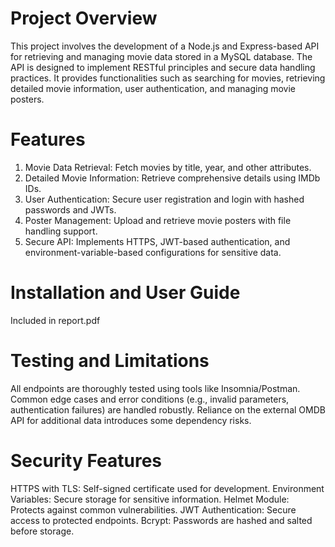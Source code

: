 # Project Overview
This project involves the development of a Node.js and Express-based API for retrieving and managing movie data stored in a MySQL database. The API is designed to implement RESTful principles and secure data handling practices. It provides functionalities such as searching for movies, retrieving detailed movie information, user authentication, and managing movie posters.

# Features
1. Movie Data Retrieval: Fetch movies by title, year, and other attributes.
2. Detailed Movie Information: Retrieve comprehensive details using IMDb IDs.
3. User Authentication: Secure user registration and login with hashed passwords and JWTs.
4. Poster Management: Upload and retrieve movie posters with file handling support.
5. Secure API: Implements HTTPS, JWT-based authentication, and environment-variable-based configurations for sensitive data.

# Installation and User Guide
Included in report.pdf

# Testing and Limitations
All endpoints are thoroughly tested using tools like Insomnia/Postman.
Common edge cases and error conditions (e.g., invalid parameters, authentication failures) are handled robustly.
Reliance on the external OMDB API for additional data introduces some dependency risks.

# Security Features
HTTPS with TLS: Self-signed certificate used for development.
Environment Variables: Secure storage for sensitive information.
Helmet Module: Protects against common vulnerabilities.
JWT Authentication: Secure access to protected endpoints.
Bcrypt: Passwords are hashed and salted before storage.